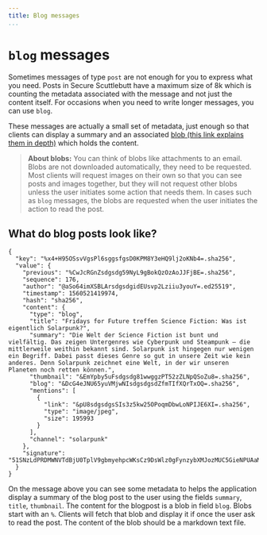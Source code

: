 ```yaml
---
title: Blog messages
...
```


# `blog` messages

Sometimes messages of type `post` are not enough for you to express what you need. Posts in Secure Scuttlebutt have a maximum size of 8k which is counting the metadata associated with the message and not just the content itself. For occasions when you need to write longer messages, you can use `blog`.

These messages are actually a small set of metadata, just enough so that clients can display a summary and an associated [blob (this link explains them in depth)](/protocol/blobs) which holds the content. 

> **About blobs:** You can think of blobs like attachments to an email. Blobs are not downloaded automatically, they need to be requested. Most clients will request images on their own so that you can see posts and images together, but they will not request other blobs unless the user initiates some action that needs them. In cases such as `blog` messages, the blobs are requested when the user initiates the action to read the post.

## What do blog posts look like?

```{.json}
{
  "key": "%x4+H95OSsvVgsPl6sggsfgsD0KPM8Y3eHQ9lj2oKNb4=.sha256",
  "value": {
    "previous": "%CwJcRGnZsdgsdg59NyL9gBokQzOzAoJJFjBE=.sha256",
    "sequence": 176,
    "author": "@aSo64imXSBLArsdgsdgidEUsvp2Lziiu3youY=.ed25519",
    "timestamp": 1560521419974,
    "hash": "sha256",
    "content": {
      "type": "blog",
      "title": "Fridays for Future treffen Science Fiction: Was ist eigentlich Solarpunk?",
      "summary": "Die Welt der Science Fiction ist bunt und vielfältig. Das zeigen Untergenres wie Cyberpunk und Steampunk – die mittlerweile weithin bekannt sind. Solarpunk ist hingegen nur wenigen ein Begriff. Dabei passt dieses Genre so gut in unsere Zeit wie kein anderes. Denn Solarpunk zeichnet eine Welt, in der wir unseren Planeten noch retten können.",
      "thumbnail": "&EmYpby5uFsdgsdg81wwggzPT52zZLNpQSoZu8=.sha256",
      "blog": "&DcG4eJNU65yuVMjwNIsdgsdgsdZfmTIfXQrTxOQ=.sha256",
      "mentions": [
        {
          "link": "&pU8sdgsdgsSIs3z5kw25OPoqmDbwLoNPIJE6XI=.sha256",
          "type": "image/jpeg",
          "size": 195993
        }
      ],
      "channel": "solarpunk"
    },
    "signature": "51SNzLdPRDMWNVTdBjU0TplV9gbmyehpcWKsCz9DsWlz0gFynzybXMJozMUC5GieNPUAaMnob9YFe4sH6nMjAA==.sig.ed25519"
  }
}
```

On the message above you can see some metadata to helps the application display a summary of the blog post to the user using the fields `summary`, `title`, `thumbnail`. The content for the blogpost is a blob in field `blog`. Blobs start with an `%`. Clients will fetch that blob and display it if once the user ask to read the post. The content of the blob should be a markdown text file.
